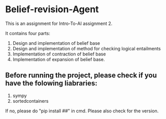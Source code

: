 # Belief-revision-Agent

This is an assignment for Intro-To-AI assignment 2.

It contains four parts:
1. Design and implementation of belief base
2. Design and implementation of method for checking logical entailments
3. Implementation of contraction of belief base
4. Implementation of expansion of belief base.

## Before running the project, please check if you have the folowing liabraries:
1. sympy
2. sortedcontainers

If no, please do "pip install ##" in cmd. Please also check for the version.

